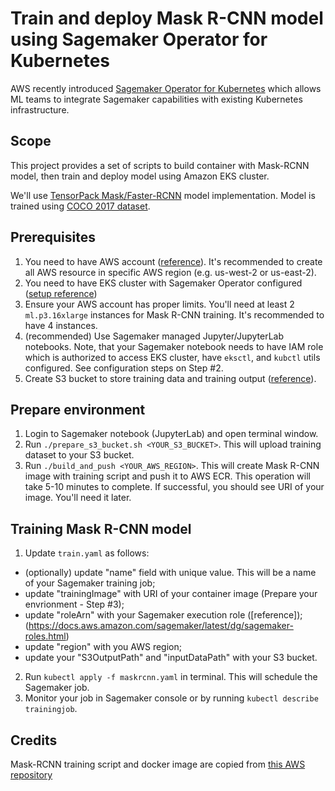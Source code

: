 # Train and deploy Mask R-CNN model using Sagemaker Operator for Kubernetes
AWS recently introduced [Sagemaker Operator for Kubernetes](https://aws.amazon.com/blogs/machine-learning/introducing-amazon-sagemaker-operators-for-kubernetes/) which allows ML teams to integrate Sagemaker capabilities with existing Kubernetes infrastructure.

## Scope
This project provides a set of scripts to build container with Mask-RCNN model, then train and deploy model using Amazon EKS cluster.

We'll use [TensorPack Mask/Faster-RCNN](https://github.com/tensorpack/tensorpack/tree/master/examples/FasterRCNN) model implementation. Model is trained using [COCO 2017 dataset](http://cocodataset.org/#home).

## Prerequisites
1. You need to have AWS account ([reference](https://aws.amazon.com/premiumsupport/knowledge-center/create-and-activate-aws-account/)). It's recommended to create all AWS resource in specific AWS region (e.g. us-west-2 or us-east-2).
2. You need to have EKS cluster with Sagemaker Operator configured ([setup reference](https://sagemaker.readthedocs.io/en/stable/amazon_sagemaker_operators_for_kubernetes.html#setup-and-operator-deployment))
3. Ensure your AWS account has proper limits. You'll need at least 2 `ml.p3.16xlarge` instances for Mask R-CNN training. It's recommended to have 4 instances. 
4. (recommended) Use Sagemaker managed Jupyter/JupyterLab notebooks. Note, that your Sagemaker notebook needs to have IAM role which is authorized to access EKS cluster, have `eksctl`, and `kubctl` utils configured. See configuration steps on Step #2.
5. Create S3 bucket to store training data and training output ([reference](https://docs.aws.amazon.com/AmazonS3/latest/user-guide/create-bucket.html)).

## Prepare environment
1. Login to Sagemaker notebook (JupyterLab) and open terminal window.
2. Run `./prepare_s3_bucket.sh <YOUR_S3_BUCKET>`. This will upload training dataset to your S3 bucket. 
3. Run `./build_and_push <YOUR_AWS_REGION>`. This will create Mask R-CNN image with training script and push it to AWS ECR. This operation will take 5-10 minutes to complete. If successful, you should see URI of your image. You'll need it later.

## Training Mask R-CNN model
1. Update `train.yaml` as follows:
- (optionally) update "name" field with unique value. This will be a name of your Sagemaker training job;
- update "trainingImage" with URI of your container image (Prepare your envrionment - Step #3);
- update "roleArn" with your Sagemaker execution role ([reference]);(https://docs.aws.amazon.com/sagemaker/latest/dg/sagemaker-roles.html)
- update "region" with you AWS region;
- update your "S3OutputPath" and "inputDataPath" with your S3 bucket.
2. Run `kubectl apply -f maskrcnn.yaml` in terminal. This will schedule the Sagemaker job.
3. Monitor your job in Sagemaker console or by running `kubectl describe trainingjob`.

## Credits
Mask-RCNN training script and docker image are copied from [this AWS repository](https://github.com/awslabs/amazon-sagemaker-examples/tree/master/advanced_functionality/distributed_tensorflow_mask_rcnn)
